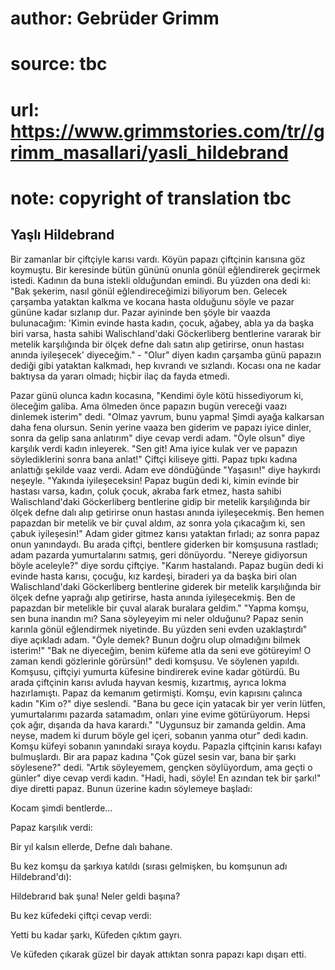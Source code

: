 # author: Gebrüder Grimm
# source: tbc
# url: https://www.grimmstories.com/tr//grimm_masallari/yasli_hildebrand
# note: copyright of translation tbc

## Yaşlı Hildebrand 

Bir zamanlar bir çiftçiyle karısı vardı. Köyün papazı çiftçinin karısına
göz koymuştu. Bir keresinde bütün gününü onunla gönül eğlendirerek
geçirmek istedi. Kadının da buna istekli olduğundan emindi. Bu yüzden
ona dedi ki: "Bak şekerim, nasıl gönül eğlendireceğimizi biliyorum ben.
Gelecek çarşamba yataktan kalkma ve kocana hasta olduğunu söyle ve pazar
gününe kadar sızlanıp dur. Pazar ayininde ben şöyle bir vaazda
bulunacağım: 'Kimin evinde hasta kadın, çocuk, ağabey, abla ya da başka
biri varsa, hasta sahibi Walischland'daki Göckerliberg bentlerine
vararak bir metelik karşılığında bir ölçek defne dalı satın alıp
getirirse, onun hastası anında iyileşecek' diyeceğim." - "Olur"
diyen kadın çarşamba günü papazın dediği gibi yataktan kalkmadı, hep
kıvrandı ve sızlandı. Kocası ona ne kadar baktıysa da yararı olmadı;
hiçbir ilaç da fayda etmedi.

Pazar günü olunca kadın kocasına, "Kendimi öyle kötü hissediyorum ki,
öleceğim galiba. Ama ölmeden önce papazın bugün vereceği vaazı dinlemek
isterim" dedi.
"Olmaz yavrum, bunu yapma! Şimdi ayağa kalkarsan daha fena olursun.
Senin yerine vaaza ben giderim ve papazı iyice dinler, sonra da gelip
sana anlatırım" diye cevap verdi adam. "Öyle olsun" diye karşılık
verdi kadın inleyerek. "Sen git! Ama iyice kulak ver ve papazın
söylediklerini sonra bana anlat!" Çiftçi kiliseye gitti. Papaz tıpkı
kadına anlattığı şekilde vaaz verdi. Adam eve döndüğünde "Yaşasın!"
diye haykırdı neşeyle. "Yakında iyileşeceksin! Papaz bugün dedi ki,
kimin evinde bir hastası varsa, kadın, çoluk çocuk, akraba fark etmez,
hasta sahibi Walischland'daki Göckerliberg bentlerine gidip bir metelik
karşılığında bir ölçek defne dalı alıp getirirse onun hastası anında
iyileşecekmiş. Ben hemen papazdan bir metelik ve bir çuval aldım, az
sonra yola çıkacağım ki, sen çabuk iyileşesin!"
Adam gider gitmez karısı yataktan fırladı; az sonra papaz onun
yanındaydı.
Bu arada çiftçi, bentlere giderken bir komşusuna rastladı; adam pazarda
yumurtalarını satmış, geri dönüyordu.
"Nereye gidiyorsun böyle aceleyle?" diye sordu çiftçiye.
"Karım hastalandı. Papaz bugün dedi ki evinde hasta karısı, çocuğu, kız
kardeşi, biraderi ya da başka biri olan Walischland'daki Göckerliberg
bentlerine giderek bir metelik karşılığında bir ölçek defne yaprağı alıp
getirirse, hasta anında iyileşecekmiş. Ben de papazdan bir metelikle bir
çuval alarak buralara geldim."
"Yapma komşu, sen buna inandın mı? Sana söyleyeyim mi neler olduğunu?
Papaz senin karınla gönül eğlendirmek niyetinde. Bu yüzden seni evden
uzaklaştırdı" diye açıkladı adam.
"Öyle demek? Bunun doğru olup olmadığını bilmek isterim!"
"Bak ne diyeceğim, benim küfeme atla da seni eve götüreyim! O zaman
kendi gözlerinle görürsün!" dedi komşusu.
Ve söylenen yapıldı. Komşusu, çiftçiyi yumurta küfesine bindirerek evine
kadar götürdü.
Bu arada çiftçinin karısı avluda hayvan kesmiş, kızartmış, ayrıca lokma
hazırlamıştı. Papaz da kemanım getirmişti.
Komşu, evin kapısını çalınca kadın "Kim o?" diye seslendi.
"Bana bu gece için yatacak bir yer verin lütfen, yumurtalarımı pazarda
satamadım, onları yine evime götürüyorum. Hepsi çok ağır, dışarıda da
hava karardı."
"Uygunsuz bir zamanda geldin. Ama neyse, madem ki durum böyle gel
içeri, sobanın yanma otur" dedi kadın.
Komşu küfeyi sobanın yanındaki sıraya koydu.
Papazla çiftçinin karısı kafayı bulmuşlardı. Bir ara papaz kadına "Çok
güzel sesin var, bana bir şarkı söylesene?" dedi.
"Artık söyleyemem, gençken söylüyordum, ama geçti o günler" diye cevap
verdi kadın.
"Hadi, hadi, söyle! En azından tek bir şarkı!" diye diretti papaz.
Bunun üzerine kadın söylemeye başladı:

Kocam şimdi bentlerde...

Papaz karşılık verdi:

Bir yıl kalsın ellerde,
Defne dalı bahane.

Bu kez komşu da şarkıya katıldı (sırası gelmişken, bu komşunun adı
Hildebrand'dı):

Hildebrarıd bak şuna!
Neler geldi başına?

Bu kez küfedeki çiftçi cevap verdi:

Yetti bu kadar şarkı,
Küfeden çıktım gayrı.

Ve küfeden çıkarak güzel bir dayak attıktan sonra papazı kapı dışarı
etti.
